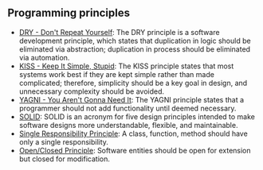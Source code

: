 ## Programming principles
- [DRY - Don't Repeat Yourself](https://en.wikipedia.org/wiki/Don%27t_repeat_yourself): The DRY principle is a software development principle, which states that duplication in logic should be eliminated via abstraction; duplication in process should be eliminated via automation.
- [KISS - Keep It Simple, Stupid](https://en.wikipedia.org/wiki/KISS_principle): The KISS principle states that most systems work best if they are kept simple rather than made complicated; therefore, simplicity should be a key goal in design, and unnecessary complexity should be avoided.
- [YAGNI - You Aren't Gonna Need It](https://en.wikipedia.org/wiki/You_aren%27t_gonna_need_it): The YAGNI principle states that a programmer should not add functionality until deemed necessary.
- [SOLID](https://en.wikipedia.org/wiki/SOLID): SOLID is an acronym for five design principles intended to make software designs more understandable, flexible, and maintainable.
- [Single Responsibility Principle](https://en.wikipedia.org/wiki/Single-responsibility_principle): A class, function, method should have only a single responsibility.
- [Open/Closed Principle](https://en.wikipedia.org/wiki/Open%E2%80%93closed_principle): Software entities should be open for extension but closed for modification.